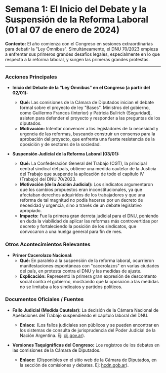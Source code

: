 # Semana 1: El Inicio del Debate y la Suspensión de la Reforma Laboral (01 al 07 de enero de 2024)

**Contexto:** El año comienza con el Congreso en sesiones extraordinarias para debatir la "Ley Ómnibus". Simultáneamente, el DNU 70/2023 empieza a enfrentar sus primeros grandes desafíos legales, especialmente en lo que respecta a la reforma laboral, y surgen las primeras grandes protestas.

---

### Acciones Principales

*   **Inicio del Debate de la "Ley Ómnibus" en el Congreso (a partir del 02/01):**
    *   **Qué:** Las comisiones de la Cámara de Diputados inician el debate formal sobre el proyecto de ley "Bases". Ministros del gobierno, como Guillermo Francos (Interior) y Patricia Bullrich (Seguridad), asisten para defender el proyecto y responder a las preguntas de los diputados.
    *   **Motivación:** Intentar convencer a los legisladores de la necesidad y urgencia de las reformas, buscando construir un consenso para la aprobación del proyecto, que enfrenta una fuerte resistencia de la oposición y de sectores de la sociedad.

*   **Suspensión Judicial de la Reforma Laboral (03/01):**
    *   **Qué:** La Confederación General del Trabajo (CGT), la principal central sindical del país, obtiene una medida cautelar de la Justicia del Trabajo que suspende la aplicación de todo el capítulo IV (Trabajo) del DNU 70/2023.
    *   **Motivación (de la Acción Judicial):** Los sindicatos argumentaron que los cambios propuestos eran inconstitucionales, ya que afectaban derechos adquiridos de los trabajadores y que una reforma de tal magnitud no podía hacerse por un decreto de necesidad y urgencia, sino a través de un debate legislativo apropiado.
    *   **Impacto:** Fue la primera gran derrota judicial para el DNU, poniendo en duda la viabilidad de aplicar las reformas más controvertidas por decreto y fortaleciendo la posición de los sindicatos, que convocaron a una huelga general para fin de mes.

### Otros Acontecimientos Relevantes

*   **Primer Cacerolazo Nacional:**
    *   **Qué:** En paralelo a la suspensión de la reforma laboral, ocurrieron manifestaciones espontáneas con "cacerolazos" en varias ciudades del país, en protesta contra el DNU y las medidas de ajuste.
    *   **Explicación:** Representó la primera gran expresión de descontento social contra el gobierno, mostrando que la oposición a las medidas no se limitaba a los sindicatos y partidos políticos.

### Documentos Oficiales / Fuentes

*   **Fallo Judicial (Medida Cautelar):** La decisión de la Cámara Nacional de Apelaciones del Trabajo suspendiendo el capítulo laboral del DNU.
    *   **Enlace:** (Los fallos judiciales son públicos y se pueden encontrar en los sistemas de consulta de jurisprudencia del Poder Judicial de la Nación Argentina. Ej: [cij.gov.ar](https://www.cij.gov.ar/)).

*   **Versiones Taquigráficas del Congreso:** Los registros de los debates en las comisiones de la Cámara de Diputados.
    *   **Enlace:** (Disponibles en el sitio web de la Cámara de Diputados, en la sección de comisiones y debates. Ej: [hcdn.gob.ar](https://www.hcdn.gob.ar/comisiones/)).
